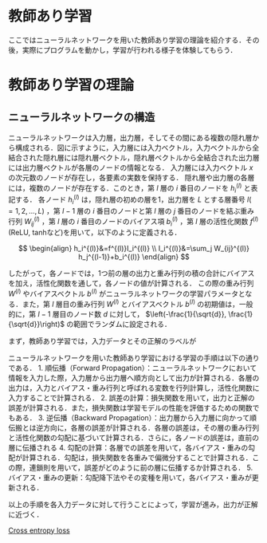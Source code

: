 # 教師あり学習
ここではニューラルネットワークを用いた教師あり学習の理論を紹介する．その後，実際にプログラムを動かし，学習が行われる様子を体験してもらう．

# 教師あり学習の理論
## ニューラルネットワークの構造

ニューラルネットワークは入力層，出力層，そしてその間にある複数の隠れ層から構成される．図に示すように，入力層には入力ベクトル，入力ベクトルから全結合された隠れ層には隠れ層ベクトル，隠れ層ベクトルから全結合された出力層には出力層ベクトルが各層のノードの情報となる．
入力層には入力ベクトル  $x$  の次元数のノードが存在し，各要素の実数を保持する．
隠れ層や出力層の各層には，複数のノードが存在する．このとき，第 $l$ 層の $i$ 番目のノードを $h_i^{(l)}$ と表記する．
各ノード $h_i^{(l)}$ は，隠れ層の初めの層を1，出力層を $L$ とする層番号 $l(=1,2,...,L)$ ，第 $l-1$ 層の $i$ 番目のノードと第 $l$ 層の $j$ 番目のノードを結ぶ重み行列 $W_{ij}^{(l)}$ ，第 $l$ 層の $i$ 番目のノードのバイアス項 $b_i^{(l)}$ ，第 $l$ 層の活性化関数 $f^{(l)}$ (ReLU, tanhなど)を用いて，以下のように定義される．

$$
\begin{align}
    h_i^{(l)}&=f^{(l)}I_i^{(l)} \\
    I_i^{(l)}&=\sum_j W_{ij}^{(l)} h_j^{(l-1)}+b_i^{(l)}
\end{align}
$$

したがって，各ノードでは，1つ前の層の出力と重み行列の積の合計にバイアスを加え，活性化関数を通して，各ノードの値が計算される．
この際の重み行列 $W^{(l)}$ やバイアスベクトル $b^{(l)}$ がニューラルネットワークの学習パラメータとなる．また，第 $l$ 層目の重み行列 $W^{(l)}$ とバイアスベクトル $b^{(l)}$ の初期値は，一般的に，第 $l-1$ 層目のノード数 $d$ に対して， $\left(-\frac{1}{\sqrt{d}}, \frac{1}{\sqrt{d}}\right)$ の範囲でランダムに設定される．

まず，教師あり学習では，入力データとその正解のラベルが
<p align="center">
  <pdf src="https://github.com/SolidMechanicsGroup/ML_Tutorial_2024/files/14504751/nn.pdf" width="75%">
</p>
ニューラルネットワークを用いた教師あり学習における学習の手順は以下の通りである．
1. 順伝播（Forward Propagation）：ニューラルネットワークにおいて情報を入力した際，入力層から出力層へ順方向として出力が計算される．各層の出力は，入力とバイアス・重み行列と呼ばれる変数を行列計算し，活性化関数に入力することで計算される．
2. 誤差の計算：損失関数を用いて，出力と正解の誤差が計算される．また，損失関数は学習モデルの性能を評価するための関数でもある．
3. 逆伝播（Backward Propagation）：出力層から入力層に向かって順伝搬とは逆方向に，各層の誤差が計算される．各層の誤差は，その層の重み行列と活性化関数の勾配に基づいて計算される．さらに，各ノードの誤差は，直前の層に伝播される
4.  勾配の計算：各層での誤差を用いて，各バイアス・重みの勾配が計算される．勾配は，損失関数を各重みで偏微分することで計算される．この際，連鎖則を用いて，誤差がどのように前の層に伝播するか計算される．
5.  バイアス・重みの更新：勾配降下法やその変種を用いて，各バイアス・重みが更新される．

以上の手順を各入力データに対して行うことによって，学習が進み，出力が正解に近づく．

[Cross entropy loss](https://qiita.com/kenta1984/items/59a9ef1788e6934fd962)
